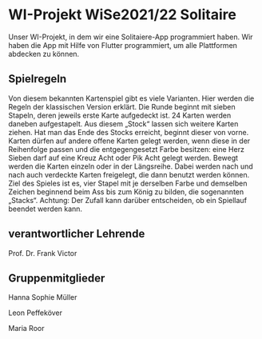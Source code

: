 # WI-Projekt WiSe2021/22 Solitaire

Unser WI-Projekt, in dem wir eine Solitaiere-App programmiert haben.
Wir haben die App mit Hilfe von Flutter programmiert, um alle Plattformen abdecken zu können.

## Spielregeln
Von diesem bekannten Kartenspiel gibt es viele Varianten. Hier werden die Regeln der klassischen Version erklärt.
Die Runde beginnt mit sieben Stapeln, deren jeweils erste Karte aufgedeckt ist.
24 Karten werden daneben aufgestapelt. Aus diesem „Stock“ lassen sich weitere Karten ziehen.
Hat man das Ende des Stocks erreicht, beginnt dieser von vorne.
Karten dürfen auf andere offene Karten gelegt werden, wenn diese in der Reihenfolge passen und die entgegengesetzt Farbe besitzen: eine Herz Sieben darf auf eine Kreuz Acht oder Pik Acht gelegt werden.
Bewegt werden die Karten einzeln oder in der Längsreihe.
Dabei werden nach und nach auch verdeckte Karten freigelegt, die dann benutzt werden können.
Ziel des Spieles ist es, vier Stapel mit je derselben Farbe und demselben Zeichen beginnend beim Ass bis zum König zu bilden, die sogenannten „Stacks“.
Achtung: Der Zufall kann darüber entscheiden, ob ein Spiellauf beendet werden kann.

## verantwortlicher Lehrende
Prof. Dr. Frank Victor

## Gruppenmitglieder
Hanna Sophie Müller

Leon Peffeköver

Maria Roor
